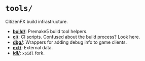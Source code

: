 # `tools/`
CitizenFX build infrastructure.

* [**build/**](./build): Premake5 build tool helpers.
* [**ci/**](./ci): CI scripts. Confused about the build process? Look here.
* [**dbg/**](./dbg): Wrappers for adding debug info to game clients.
* [**ext/**](./ext): External data.
* [**idl/**](./idl): `xpidl` fork.